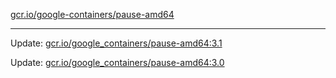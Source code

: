 [gcr.io/google-containers/pause-amd64](https://hub.docker.com/r/cruse/pause-amd64/tags/) 

----
Update: [gcr.io/google_containers/pause-amd64:3.1](https://hub.docker.com/r/cruse/pause-amd64/tags/)

Update: [gcr.io/google_containers/pause-amd64:3.0](https://hub.docker.com/r/cruse/pause-amd64/tags/)

